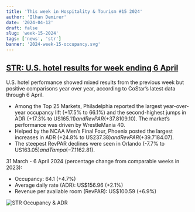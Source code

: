 ```yaml
---
title: 'This week in Hospitality & Tourism #15 2024'
author: 'Ilhan Demirer'
date: '2024-04-12'
draft: false
slug: 'week-15-2024'
tags: ['news', 'str']
banner: '2024-week-15-occupancy.svg'
---
```


## [STR: U.S. hotel results for week ending 6 April](https://str.com/press-release/us-hotel-results-week-ending-6-april)

U.S. hotel performance showed mixed results from the previous week but positive comparisons year over year, according to CoStar’s latest data through 6 April.

- Among the Top 25 Markets, Philadelphia reported the largest year-over-year occupancy lift (+17.5% to 66.1%) and the second-highest jumps in ADR (+17.3% to US$165.11) and RevPAR (+37.8% to US$109.10). The market’s performance was driven by WrestleMania 40.
- Helped by the NCAA Men’s Final Four, Phoenix posted the largest increases in ADR (+24.8% to US$237.38) and RevPAR (+39.7% to US$184.07).
- The steepest RevPAR declines were seen in Orlando (-7.7% to US$163.05) and Tampa (-7.1% to US$162.81).

31 March - 6 April 2024 (percentage change from comparable weeks in 2023):

- Occupancy: 64.1 (+4.7%)
- Average daily rate (ADR): US$156.96 (+2.1%)
- Revenue per available room (RevPAR): US$100.59 (+6.9%)

![STR Occupancy & ADR](/images/blogimages/2024-week-15-occupancy.svg)
